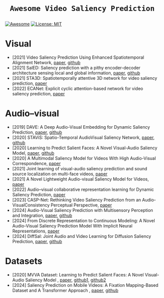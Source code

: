# <p align=center>`Awesome Video Saliency Prediction`</p> # 

[![Awesome](https://cdn.rawgit.com/sindresorhus/awesome/d7305f38d29fed78fa85652e3a63e154dd8e8829/media/badge.svg)](https://github.com/amirhossein-kz/Awesome-Diffusion-Models-in-Medical-Imaging) 
[![License: MIT](https://img.shields.io/badge/License-MIT-green.svg)](https://opensource.org/licenses/MIT)

# Visual
* [2021] Video Saliency Prediction Using Enhanced Spatiotemporal Alignment Network, [paper](https://arxiv.org/pdf/2001.00292), [github](https://github.com/cj4L/ESAN-VSP)
* [2021] SalED: Saliency prediction with a pithy encoder-decoder architecture sensing local and global information, [paper](https://www.sciencedirect.com/science/article/pii/S0262885621000548?via%3Dihub), [github](https://github.com/WZq975/SalED)
* [2021] STA3D: Spatiotemporally attentive 3D network for video saliency prediction, [paper](https://www.sciencedirect.com/science/article/pii/S0167865521001409?via%3Dihub)
* [2022] ECANet: Explicit cyclic attention-based network for video saliency prediction, [paper](https://www.sciencedirect.com/science/article/pii/S0925231221015022?via%3Dihub)

# Audio–visual

* [2019] DAVE: A Deep Audio-Visual Embedding for Dynamic Saliency Prediction, [paper](https://arxiv.org/abs/1905.10693), [github](https://github.com/hrtavakoli/DAVE)
* [2020] STAViS: Spatio-Temporal AudioVisual Saliency Network, [paper](https://arxiv.org/abs/2001.03063), [github](https://github.com/atsiami/STAViS)
* [2020] Learning to Predict Salient Faces: A Novel Visual-Audio Saliency Model, [paper](https://www.ecva.net/papers/eccv_2020/papers_ECCV/papers/123650409.pdf), [github](https://github.com/MinglangQiao/visual_audio_saliency)
* [2020] A Multimodal Saliency Model for Videos With High Audio-Visual Correspondence, [paper](https://ieeexplore.ieee.org/document/8962278)
* [2021] Joint learning of visual-audio saliency prediction and sound source localization on multi-face videos, [paper](https://arxiv.org/pdf/2111.08567)
* [2021] A Novel Lightweight Audio-visual Saliency Model for Videos, [paper](https://ieeexplore.ieee.org/document/9428415)
* [2022] Audio–visual collaborative representation learning for Dynamic Saliency Prediction, [paper](https://www.sciencedirect.com/science/article/pii/S0950705122008486?via%3Dihub)
* [2023] CASP-Net: Rethinking Video Saliency Prediction from an Audio-VisualConsistency Perceptual Perspective, [paper](https://arxiv.org/abs/2303.06357)
* [2024] Audio-Visual Saliency Prediction with Multisensory Perception and Integration, [paper](https://www.sciencedirect.com/science/article/abs/pii/S0262885624000581), [github](https://github.com/oraclefina/MSPI)
* [2024] From Discrete Representation to Continuous Modeling: A Novel Audio-Visual Saliency Prediction Model With Implicit Neural Representations, [paper](https://ieeexplore.ieee.org/document/10502245)
* [2024] DiffSal: Joint Audio and Video Learning for Diffusion Saliency Prediction, [paper](https://arxiv.org/abs/2403.01226), [github](https://github.com/junwenxiong/diff_sal)
  
# Datasets

* [2020] MVVA Dataset: Learning to Predict Salient Faces: A Novel Visual-Audio Saliency Model , [paper](https://arxiv.org/abs/2103.15438), [github1](https://github.com/MinglangQiao/MVVA-Database), [github2](https://github.com/MinglangQiao/visual_audio_saliency)
* [2024] Saliency Prediction on Mobile Videos: A Fixation Mapping-Based Dataset and A Transformer Approach , [paper](https://ieeexplore.ieee.org/abstract/document/10360106), [github](https://github.com/wenshijie110/MVFormer)
